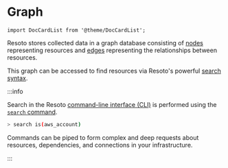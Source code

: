 # Graph

```mdx-code-block
import DocCardList from '@theme/DocCardList';
```

Resoto stores collected data in a graph database consisting of [nodes](./node.md) representing resources and [edges](./edge.md) representing the relationships between resources.

This graph can be accessed to find resources via Resoto's powerful [search syntax](../../concepts/search/index.md).

<DocCardList />

:::info

Search in the Resoto [command-line interface (CLI)](../../reference/cli/index.md) is performed using the [`search` command](../../reference/cli/search-commands/search.md).

```bash
> search is(aws_account)
```

Commands can be piped to form complex and deep requests about resources, dependencies, and connections in your infrastructure.

:::
